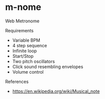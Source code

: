 # m-nome
Web Metronome

Requirements
* Variable BPM 
* 4 step sequence
* Infinite loop
* Start/Stop
* Two pitch oscillators
* Click sound resembling envelopes
* Volume control

References
* https://en.wikipedia.org/wiki/Musical_note
